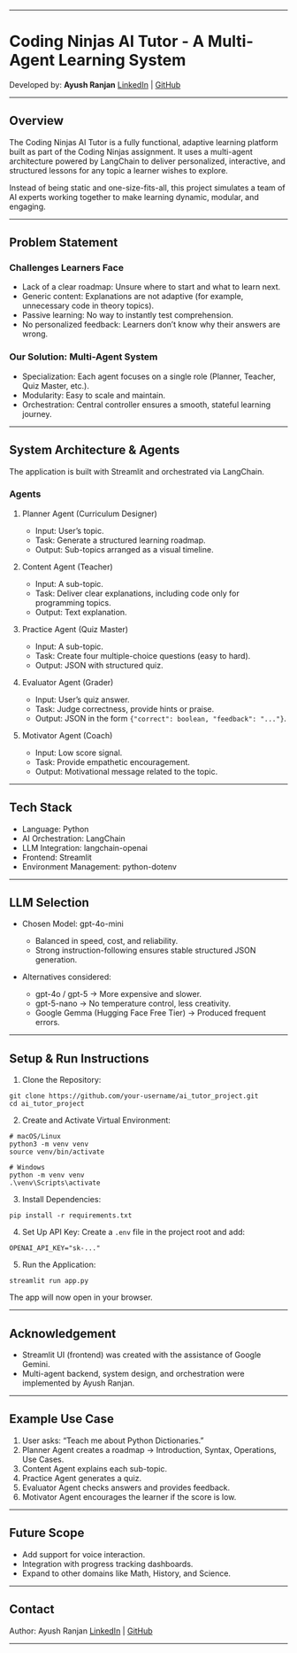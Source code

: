 
---

# Coding Ninjas AI Tutor - A Multi-Agent Learning System

Developed by: **Ayush Ranjan**
[LinkedIn](https://www.linkedin.com/in/ayushxranjan/) | [GitHub](https://github.com/arculus07)

---

## Overview

The Coding Ninjas AI Tutor is a fully functional, adaptive learning platform built as part of the Coding Ninjas assignment.
It uses a multi-agent architecture powered by LangChain to deliver personalized, interactive, and structured lessons for any topic a learner wishes to explore.

Instead of being static and one-size-fits-all, this project simulates a team of AI experts working together to make learning dynamic, modular, and engaging.

---

## Problem Statement

### Challenges Learners Face

* Lack of a clear roadmap: Unsure where to start and what to learn next.
* Generic content: Explanations are not adaptive (for example, unnecessary code in theory topics).
* Passive learning: No way to instantly test comprehension.
* No personalized feedback: Learners don’t know why their answers are wrong.

### Our Solution: Multi-Agent System

* Specialization: Each agent focuses on a single role (Planner, Teacher, Quiz Master, etc.).
* Modularity: Easy to scale and maintain.
* Orchestration: Central controller ensures a smooth, stateful learning journey.

---

## System Architecture & Agents

The application is built with Streamlit and orchestrated via LangChain.

### Agents

1. Planner Agent (Curriculum Designer)

   * Input: User’s topic.
   * Task: Generate a structured learning roadmap.
   * Output: Sub-topics arranged as a visual timeline.

2. Content Agent (Teacher)

   * Input: A sub-topic.
   * Task: Deliver clear explanations, including code only for programming topics.
   * Output: Text explanation.

3. Practice Agent (Quiz Master)

   * Input: A sub-topic.
   * Task: Create four multiple-choice questions (easy to hard).
   * Output: JSON with structured quiz.

4. Evaluator Agent (Grader)

   * Input: User’s quiz answer.
   * Task: Judge correctness, provide hints or praise.
   * Output: JSON in the form `{"correct": boolean, "feedback": "..."}`.

5. Motivator Agent (Coach)

   * Input: Low score signal.
   * Task: Provide empathetic encouragement.
   * Output: Motivational message related to the topic.

---

## Tech Stack

* Language: Python
* AI Orchestration: LangChain
* LLM Integration: langchain-openai
* Frontend: Streamlit
* Environment Management: python-dotenv

---

## LLM Selection

* Chosen Model: gpt-4o-mini

  * Balanced in speed, cost, and reliability.
  * Strong instruction-following ensures stable structured JSON generation.

* Alternatives considered:

  * gpt-4o / gpt-5 → More expensive and slower.
  * gpt-5-nano → No temperature control, less creativity.
  * Google Gemma (Hugging Face Free Tier) → Produced frequent errors.

---

## Setup & Run Instructions

1. Clone the Repository:

```
git clone https://github.com/your-username/ai_tutor_project.git
cd ai_tutor_project
```

2. Create and Activate Virtual Environment:

```
# macOS/Linux
python3 -m venv venv
source venv/bin/activate

# Windows
python -m venv venv
.\venv\Scripts\activate
```

3. Install Dependencies:

```
pip install -r requirements.txt
```

4. Set Up API Key:
   Create a `.env` file in the project root and add:

```
OPENAI_API_KEY="sk-..."
```

5. Run the Application:

```
streamlit run app.py
```

The app will now open in your browser.

---

## Acknowledgement

* Streamlit UI (frontend) was created with the assistance of Google Gemini.
* Multi-agent backend, system design, and orchestration were implemented by Ayush Ranjan.

---

## Example Use Case

1. User asks: “Teach me about Python Dictionaries.”
2. Planner Agent creates a roadmap → Introduction, Syntax, Operations, Use Cases.
3. Content Agent explains each sub-topic.
4. Practice Agent generates a quiz.
5. Evaluator Agent checks answers and provides feedback.
6. Motivator Agent encourages the learner if the score is low.

---

## Future Scope

* Add support for voice interaction.
* Integration with progress tracking dashboards.
* Expand to other domains like Math, History, and Science.

---

## Contact

Author: Ayush Ranjan
[LinkedIn](https://www.linkedin.com/in/ayushxranjan/) | [GitHub](https://github.com/arculus07)

---
